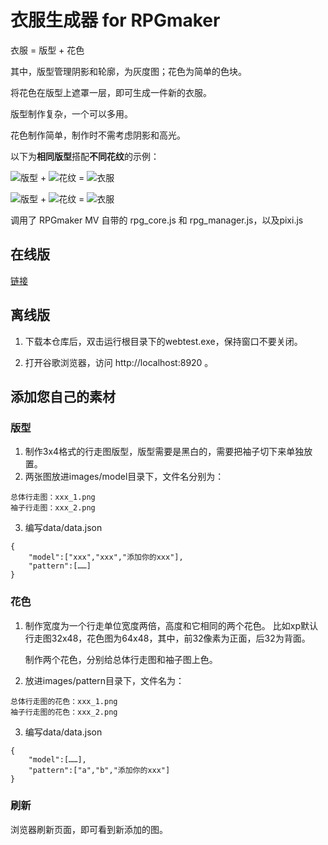 # 衣服生成器 for RPGmaker

衣服 = 版型 + 花色

其中，版型管理阴影和轮廓，为灰度图；花色为简单的色块。

将花色在版型上遮罩一层，即可生成一件新的衣服。

版型制作复杂，一个可以多用。

花色制作简单，制作时不需考虑阴影和高光。

以下为**相同版型**搭配**不同花纹**的示例：

![版型]() + ![花纹]() = ![衣服]()

![版型]() + ![花纹]() = ![衣服]()



调用了 RPGmaker MV 自带的 rpg_core.js 和 rpg_manager.js，以及pixi.js


## 在线版 

[链接](http://garfeng.github.io/clothes)


## 离线版

1. 下载本仓库后，双击运行根目录下的webtest.exe，保持窗口不要关闭。

2. 打开谷歌浏览器，访问 http://localhost:8920 。


## 添加您自己的素材

### 版型

1. 制作3x4格式的行走图版型，版型需要是黑白的，需要把袖子切下来单独放置。
2. 两张图放进images/model目录下，文件名分别为：
```
总体行走图：xxx_1.png
袖子行走图：xxx_2.png
```
3. 编写data/data.json
```
{
	"model":["xxx","xxx","添加你的xxx"],
	"pattern":[……]
}
```

### 花色
1. 制作宽度为一个行走单位宽度两倍，高度和它相同的两个花色。
	比如xp默认行走图32x48，花色图为64x48，其中，前32像素为正面，后32为背面。

	制作两个花色，分别给总体行走图和袖子图上色。
2. 放进images/pattern目录下，文件名为：

```
总体行走图的花色：xxx_1.png
袖子行走图的花色：xxx_2.png
```
3. 编写data/data.json
```
{
	"model":[……],
	"pattern":["a","b","添加你的xxx"]
}
```

### 刷新

浏览器刷新页面，即可看到新添加的图。